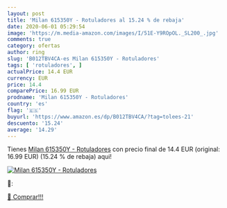 ```yaml
---
layout: post
title: 'Milan 615350Y - Rotuladores al 15.24 % de rebaja'
date: 2020-06-01 05:29:54
image: 'https://m.media-amazon.com/images/I/51E-Y9ROpOL._SL200_.jpg'
comments: true
category: ofertas
author: ring
slug: 'B012TBV4CA-es Milan 615350Y - Rotuladores'
tags: [ 'rotuladores', ]
actualPrice: 14.4 EUR
currency: EUR
price: 14.4
comparePrice: 16.99 EUR
prodname: 'Milan 615350Y - Rotuladores'
country: 'es'
flag: '🇪🇸'
buyurl: 'https://www.amazon.es/dp/B012TBV4CA/?tag=tolees-21'
descuento: '15.24'
average: '14.29'
---
```


Tienes [Milan 615350Y - Rotuladores](https://www.amazon.es/dp/B012TBV4CA/?tag=tolees-21) con precio final de  14.4 EUR (original: 16.99 EUR) (15.24 %  de rebaja) aqui!

[![Milan 615350Y - Rotuladores](https://m.media-amazon.com/images/I/51E-Y9ROpOL._SL200_.jpg)](https://www.amazon.es/dp/B012TBV4CA/?tag=tolees-21)

🔎:


[🛒 Comprar!!!](https://www.amazon.es/dp/B012TBV4CA/?tag=tolees-21)
